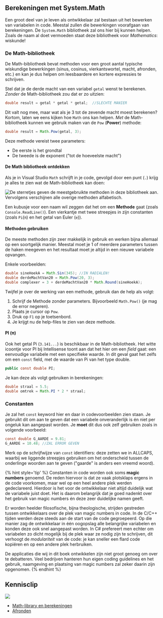 ## Berekeningen met System.Math

Een groot deel van je leven als ontwikkelaar zal bestaan uit het bewerken van variabelen in code. Meestal zullen die bewerkingen voorafgaan van berekeningen. De ``System.Math`` bibliotheek zal ons hier bij kunnen helpen. Zoals de naam al doet vermoeden staat deze bibliotheek voor *Mathematics*: wiskunde!


### De Math-bibliotheek
De Math-bibliotheek bevat methoden voor een groot aantal typische wiskundige bewerkingen (sinus, cosinus, vierkantswortel, macht, afronden, etc.) en kan je dus helpen om leesbaardere en kortere expressies te schrijven.

Stel dat je de derde macht van een variabel ``getal`` wenst te berekenen. *Zonder* de Math-bibliotheek zou dat er zo uitzien:

```java
double result = getal * getal * getal;  //SLECHTE MANIER
```

Dit valt nog mee, maar wat als je 3 tot de zevende macht moest berekenen? Kortom, laten we eens kijken hoe ``Math`` ons kan helpen. *Met* de Math-bibliotheek kunnen we gebruik maken van de ``Pow`` (**Power**) methode:
```java
double result = Math.Pow(getal, 3);
```

Deze methode vereist twee parameters:
* De eerste is het grondtal 
* De tweede is de exponent ("tot de hoeveelste macht")

#### De Math bibliotheek ontdekken

Als je in Visual Studio ``Math`` schrijft in je code, gevolgd door een punt (``.``) krijg je alles te zien wat de Math-bibliotheek kan doen:


![De sterretjes geven de meestgebruikte methoden in deze bibliotheek aan. Vervolgens verschijnen alle overige methoden alfabetisch.](../assets/4_methoden/methoden3.png)


Een kubusje voor een naam wil zeggen dat het om een **Methode** gaat (zoals ``Console.ReadLine()``). Een vierkantje met twee streepjes in zijn constanten (zoals ``Pi``(``π``) en het getal van Euler (``e``)).

#### Methoden gebruiken

De meeste methoden zijn zeer makkelijk in gebruik en werken bijna allemaal op een soortgelijk manier. Meestal moet je 1 of meerdere parameters tussen de haken meegeven en het resultaat moet je altijd in een nieuwe variabele opvangen. 

Enkele voorbeelden:

```java
double sineHoekA = Math.Sin(345); //IN RADIALEN!
double derdeMachtVan20 = Math.Pow(20, 3);
double complexer = 3 + derdeMachtVan20 * Math.Round(sineHoekA);
```

Twijfel je over de werking van een methode, gebruik dan de help als volgt:

1. Schrijf de Methode zonder parameters. Bijvoorbeeld ``Math.Pow()`` (je mag de error negeren). 
2. Plaats je cursor op ``Pow``.
3. Druk op ``F1`` op je toetsenbord.
4. Je krijgt nu de help-files te zien van deze methode.

#### PI (π)

Ook het getal Pi  (``3.141...``) is beschikbaar in de Math-bibliotheek. Het witte icoontje voor PI bij Intellisense toont aan dat het hier om een *field* gaat: een eenvoudige variabele met een specifieke waarde. In dit geval gaat het zelfs om een ``const`` field, met de waarde van Pi van het type double.

```java
public const double PI;
```

Je kan deze als volgt gebruiken in berekeningen:

```java
double straal = 5.5;
double omtrek = Math.PI * 2 * straal;
```



### Constanten

Je zal het ``const`` keyword hier en daar in codevoorbeelden zien staan. Je gebruikt dit om aan te geven dat een variabele onveranderlijk is én niet per ongeluk kan aangepast worden. Je **moet** dit dus ook zelf gebruiken zoals in volgende voorbeeld:

```java
const double G_AARDE = 9.81;
G_AARDE = 10.48; //ZAL ERROR GEVEN
```

Merk op de schrijfwijze van ``const`` identifiers: deze zetten we in ALLCAPS, waarbij we liggende streepjes gebruiken om het onderscheid tussen de onderlinge woorden aan te geven ("gaarde" is anders een vreemd woord).

{% hint style='tip' %}
Constanten in code worden ook soms **magic numbers** genoemd. De reden hiervoor is dat ze vaak plotsklaps ergens in de code voorkomen, maar wel op een heel andere plek werden gedeclareerd. Hierdoor is het voor de ontwikkelaar niet altijd duidelijk wat de variabele juist doet.
Het is daarom belangrijk dat je goed nadenkt over het gebruik van magic numbers én deze zeer duidelijke namen geeft. 

Er worden heelder filosofische, bijna theologische, strijden gestreden tussen ontwikkelaars over de plek van magic numbers in code. In de C/C++ tijden werden deze steeds aan de start van de code gegroepeerd. Op die manier zag de ontwikkelaar in één oogopslag alle belangrijke variabelen en konden deze ook snel aangepast worden. In C# prefereert men echter om variabelen zo dicht mogelijk bij de plek waar ze nodig zijn te schrijven, dit verhoogt de *modulariteit* van de code: je kan sneller een flard code kopiëren en op een andere plek herbruiken.

De applicaties die wij in dit boek ontwikkelen zijn niet groot genoeg om over te debatteren. Veel bedrijven hanteren hun eigen coding guidelines en het gebruik, naamgeving en plaatsing van magic numbers zal zeker daarin zijn opgenomen. 
{% endhint %}


## Kennisclip
![](../assets/infoclip.png)
* [Math-library en berekeningen](https://ap.cloud.panopto.eu/Panopto/Pages/Viewer.aspx?id=3819340c-9222-4814-b1e7-ac3d009788cb)
* [Afronden](https://ap.cloud.panopto.eu/Panopto/Pages/Viewer.aspx?id=c4dfd175-47ec-4b1a-af7a-ac3d009afb99)
